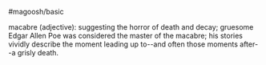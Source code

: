 #magoosh/basic

macabre (adjective): suggesting the horror of death and decay; gruesome 
Edgar Allen Poe was considered the master of the macabre; his stories vividly describe the moment 
leading up to--and often those moments after--a grisly death. 
